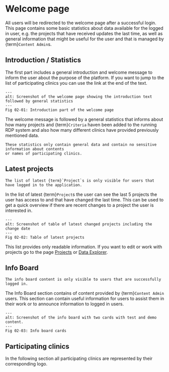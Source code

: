 # Welcome page

All users will be redirected to the welcome page after a successful login. This page contains
some basic statistics about data available for the logged in user, e.g. the projects that have
received updates the last time, as well as general information that might be useful for the user
and that is managed by {term}`Content Admin`s.

## Introduction / Statistics

The first part includes a general introduction and welcome message to inform the user about the
purpose of the platform. If you want to jump to the list of participating clinics you can use the
link at the end of the text.

```{figure} images/welcome_page_intro.png
---
alt: Screenshot of the welcome page showing the introduction text followed by general statistics
---
Fig 02-01: Introduction part of the welcome page
```

The welcome message is followed by a general statistics that informs about how many projects and
{term}`Criteria` haven been added to the running RDP system and also how many different clinics have
provided previously mentioned data.

```{note}
These statistics only contain general data and contain no sensitive information about contents
or names of participating clinics.
```

## Latest projects

```{important}
The list of latest {term}`Project`s is only visible for users that have logged in to the application.
```

In the list of latest {term}`Project`s the user can see the last 5 projects the user has access to and that
have changed the last time. This can be used to get a quick overview if there are recent changes
to a project the user is interested in.

```{figure} images/latest_projects.png
---
alt: Screenshot of table of latest changed projects including the change date
---
Fig 02-02: Table of latest projects
```

This list provides only readable information. If you want to edit or work with projects go to the
page [Projects](../04_projects/04_projects.md) or [Data Explorer](../05_data_explorer/05_data_explorer.md).

## Info Board

```{important}
The info board content is only visible to users that are successfully logged in.
```

The Info Board section contains of content provided by {term}`Content Admin` users. This section
can contain useful information for users to assist them in their work or to announce information
to logged in users.

```{figure} images/info_board.png
---
alt: Screenshot of the info board with two cards with test and demo content.
---
Fig 02-03: Info board cards
```

## Participating clinics

In the following section all participating clinics are represented by their corresponding logo.
